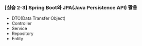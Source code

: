 ### [실습 2-3] Spring Boot와 JPA(Java Persistence API) 활용
- DTO(Data Transfer Object)
- Controller
- Service
- Repository
- Entity